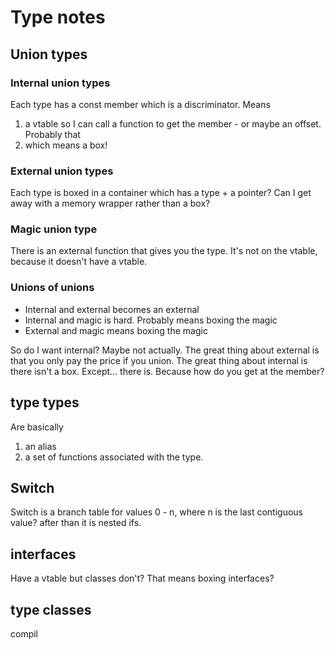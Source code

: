 # Type notes

## Union types

### Internal union types

Each type has a const member which is a discriminator. Means 
1. a vtable so I can call a function to get the member - or maybe an offset. Probably that
1. which means a box!

### External union types

Each type is boxed in a container which has a type + a pointer? Can I get away with a memory wrapper rather than a box? 

### Magic union type

There is an external function that gives you the type. It's not on the vtable, because it doesn't have a vtable. 

### Unions of unions

* Internal and external becomes an external
* Internal and magic is hard. Probably means boxing the magic
* External and magic means boxing the magic

So do I want internal? Maybe not actually. The great thing about external is that you only pay the price if you union. The great thing about 
internal is there isn't a box. Except... there is. Because how do you get at the member?

## type types

Are basically 
1. an alias
1. a set of functions associated with the type. 


## Switch

Switch is a branch table for values 0 - n, where n is the last contiguous value? after than it is nested ifs.

## interfaces

Have a vtable but classes don't? That means boxing interfaces?

## type classes

compil

